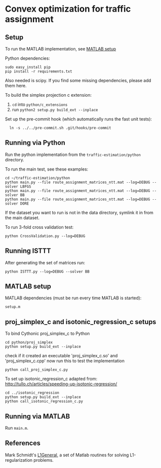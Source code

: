 Convex optimization for traffic assignment
==========================================

Setup
-----
To run the MATLAB implementation, see [MATLAB setup](#matlab-setup)

Python dependencies:

    sudo easy_install pip
    pip install -r requirements.txt

Also needed is scipy. If you find some missing dependencies, please add them here.

To build the simplex projection c extension:
1. `cd` into `python/c_extensions`
2. run `python2 setup.py build_ext --inplace`

Set up the pre-commit hook (which automatically runs the fast unit tests):

      ln -s ../../pre-commit.sh .git/hooks/pre-commit

Running via Python
-------------------
Run the python implementation from the `traffic-estimation/python` directory.

To run the main test, see these examples:
```
cd ~/traffic-estimation/python
python main.py --file route_assignment_matrices_ntt.mat --log=DEBUG --solver LBFGS
python main.py --file route_assignment_matrices_ntt.mat --log=DEBUG --solver BB
python main.py --file route_assignment_matrices_ntt.mat --log=DEBUG --solver DORE
```
If the dataset you want to run is not in the data directory, symlink it in
from the main dataset.

To run 3-fold cross validation test:
```
python CrossValidation.py --log=DEBUG
```

Running ISTTT
-------------
After generating the set of matrices run:
```
python ISTTT.py --log=DEBUG --solver BB
```

MATLAB setup
------------
<a name="matlab-setup"></a>
MATLAB dependencies (must be run every time MATLAB is started):

    setup.m


proj_simplex_c and isotonic_regression_c setups
-----------------    
To bind Cythonic proj_simplex_c to Python

    cd python/proj_simplex
    python setup.py build_ext --inplace 

check if it created an executable 'proj_simplex_c.so' and 'proj_simplex_c.cpp'
now run this to test the implementation

    python call_proj_simplex_c.py

To set up isotonic_regression_c adapted from:
http://tullo.ch/articles/speeding-up-isotonic-regression/

    cd ../isotonic_regression
    python setup.py build_ext --inplace
    python call_isotonic_regression_c.py

Running via MATLAB
-------------------
Run `main.m`.

References
--------
Mark Schmidt's [L1General](http://www.di.ens.fr/~mschmidt/Software/L1General.html), a set of Matlab routines for solving L1-regularization problems. 

